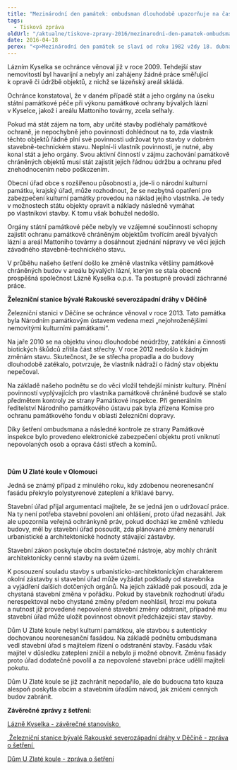 ```yaml
---
title: "Mezinárodní den památek: ombudsman dlouhodobě upozorňuje na častou nečinnost úřadů"
tags:
  - Tisková zpráva
oldUrl: "/aktualne/tiskove-zpravy-2016/mezinarodni-den-pamatek-ombudsman-dlouhodobe-upozornuje-na-castou-necinnost-uradu"
date: 2016-04-18
perex: "<p>Mezinárodní den památek se slaví od roku 1982 vždy 18. dubna, tedy dnes. Vyhlásilo jej UNESCO, které dohlíží nad světovým kulturním dědictvím. Veřejný ochránce práv se během své existence zabýval mnoha případy chátrajících budov, které spadaly pod památkovou ochranu. Velmi často musel bohužel konstatovat pochybení úřadů, které svůj dohled nad památkovou péčí vykonávaly pouze formálně a nesnažily se aktivně dotčené objekty v soukromém vlastnictví zachránit. Příkladem z minulosti jsou například Lázně Kyselka, železniční stanice v Děčíně nebo zateplení neorenesanční budovy U Zlaté koule v Olomouci. </p>"
---
```


<!-- imported from the old website -->

<p>Lázním Kyselka se ochránce věnoval již v roce 2009. Tehdejší stav nemovitostí byl havarijní a nebyly ani zahájeny žádné práce směřující k opravě či údržbě objektů, z nichž se lázeňský areál skládá. </p> <p>Ochránce konstatoval, že v daném případě stát a jeho orgány na úseku státní památkové péče při výkonu památkové ochrany bývalých lázní v Kyselce, jakož i areálu Mattoniho továrny, zcela selhaly.</p> <p>Pokud má stát zájem na tom, aby určité stavby podléhaly památkové ochraně, je nepochybně jeho povinností dohlédnout na to, zda vlastník těchto objektů řádně plní své povinnosti udržovat tyto stavby v dobrém stavebně-technickém stavu. Neplní-li vlastník povinnosti, je nutné, aby konal stát a jeho orgány. Svou aktivní činností v zájmu zachování památkově chráněných objektů musí stát zajistit jejich řádnou údržbu a ochranu před znehodnocením nebo poškozením.</p> <p>Obecní úřad obce s rozšířenou působností a, jde-li o národní kulturní památku, krajský úřad, může rozhodnout, že se nezbytná opatření pro zabezpečení kulturní památky provedou na náklad jejího vlastníka. Je tedy v možnostech státu objekty opravit a náklady následně vymáhat po vlastníkovi stavby. K tomu však bohužel nedošlo. </p> <p>Orgány státní památkové péče nebyly ve vzájemné součinnosti schopny zajistit ochranu památkově chráněným objektům tvořícím areál bývalých lázní a areál Mattoniho továrny a dosáhnout zjednání nápravy ve věci jejich závadného stavebně-technického stavu.</p> <p>V průběhu našeho šetření došlo ke změně vlastníka většiny památkově chráněných budov v areálu bývalých lázní, kterým se stala obecně prospěšná společnost Lázně Kyselka o.p.s. Ta postupně provádí záchranné práce.</p> <p></p><p><b>Železniční stanice bývalé Rakouské severozápadní dráhy v Děčíně</b></p> <p>Železniční stanici v Děčíne se ochránce věnoval v roce 2013. Tato památka byla Národním památkovým ústavem vedena mezi „nejohroženějšími nemovitými kulturními památkami“.</p> <p>Na jaře 2010 se na objektu vinou dlouhodobé neúdržby, zatékání a činnosti biotických škůdců zřítila část střechy. V roce 2012 nedošlo k žádným změnám stavu. Skutečnost, že se střecha propadla a do budovy dlouhodobě zatékalo, potvrzuje, že vlastník nádraží o řádný stav objektu nepečoval.</p> <p>Na základě našeho podnětu se do věci vložil tehdejší ministr kultury. Plnění povinností vyplývajících pro vlastníka památkově chráněné budově se stalo předmětem kontroly ze strany Památkové inspekce. Při generálním ředitelství Národního památkového ústavu pak byla zřízena Komise pro ochranu památkového fondu v oblasti železniční dopravy. </p> <p>Díky šetření ombudsmana a následné kontrole ze strany Památkové inspekce bylo provedeno elektronické zabezpečení objektu proti vniknutí nepovolaných osob a oprava části střech a komínů.</p> <p>  </p> <p><b>Dům U Zlaté koule v Olomouci</b></p> <p>Jedná se známý případ z minulého roku, kdy zdobenou neorenesanční fasádu překrylo polystyrenové zateplení a křiklavé barvy.</p> <p>Stavební úřad přijal argumentaci majitele, že se jedná jen o udržovací práce. Na ty není potřeba stavební povolení ani ohlášení, proto úřad nezasáhl. Jak ale upozornila veřejná ochránkyně práv, pokud dochází ke změně vzhledu budovy, měl by stavební úřad posoudit, zda plánované změny nenaruší urbanistické a architektonické hodnoty stávající zástavby. </p> <p>Stavební zákon poskytuje obcím dostatečné nástroje, aby mohly chránit architektonicky cenné stavby na svém území. </p> <p>K posouzení souladu stavby s urbanisticko-architektonickým charakterem okolní zástavby si stavební úřad může vyžádat podklady od stavebníka a vyjádření dalších dotčených orgánů. Na jejich základě pak posoudí, zda je chystaná stavební změna v pořádku. Pokud by stavebník rozhodnutí úřadu nerespektoval nebo chystané změny předem neohlásil, hrozí mu pokuta a nutnost již provedené nepovolené stavební změny odstranit, případně mu stavební úřad může uložit povinnost obnovit předcházející stav stavby.</p> <p>Dům U Zlaté koule nebyl kulturní památkou, ale stavbou s autenticky dochovanou neorenesanční fasádou. Na základě podnětu ombudsmana vedl stavební úřad s majitelem řízení o odstranění stavby. Fasádu však majitel v důsledku zateplení zničil a nebylo ji možné obnovit. Změnu fasády proto úřad dodatečně povolil a za nepovolené stavební práce udělil majiteli pokutu. </p> <p>Dům U Zlaté koule se již zachránit nepodařilo, ale do budoucna tato kauza alespoň poskytla obcím a stavebním úřadům návod, jak zničení cenných budov zabránit. </p> <p><b>Závěrečné zprávy z šetření:</b></p><p><a title="Otevření do nového okna" href="http://eso.ochrance.cz/Nalezene/Edit/132" target="_blank">Lázně Kyselka - závěrečné stanovisko </a> </p><p><a title="Otevření do nového okna" href="http://eso.ochrance.cz/Nalezene/Edit/112" target="_blank"> Železniční stanice bývalé Rakouské severozápadní dráhy v Děčíně - zpráva o šetření </a> </p><p><a title="Otevření do nového okna" href="http://eso.ochrance.cz/Nalezene/Edit/3076" target="_blank">Dům U Zlaté koule - zpráva o šetření</a> </p>
